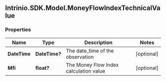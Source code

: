 ## Intrinio.SDK.Model.MoneyFlowIndexTechnicalValue
### Properties

Name | Type | Description | Notes
------------ | ------------- | ------------- | -------------
**DateTime** | **DateTime?** | The date_time of the observation | [optional] 
**Mfi** | **float?** | The Money Flow Index calculation value | [optional] 


